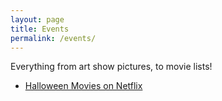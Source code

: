 ```yaml
---
layout: page
title: Events
permalink: /events/
---
```


Everything from art show pictures, to movie lists!

- [Halloween Movies on Netflix](../eventfolder/HalloweenMoviesonNetflix.pdf)